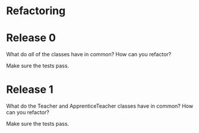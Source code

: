 # Refactoring

# Release 0

What do *all* of the classes have in common? How can you refactor?

Make sure the tests pass.

# Release 1

What do the Teacher and ApprenticeTeacher classes have in common? How can you refactor?

Make sure the tests pass.
